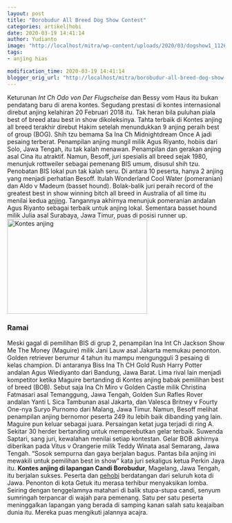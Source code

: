 ```yaml
---
layout: post
title: "Borobudur All Breed Dog Show Contest"
categories: artikel|hobi
date: 2020-03-19 14:41:14
author: Yudianto
image: "http://localhost/mitra/wp-content/uploads/2020/03/dogshow1_1126x800.jpg"
tags:
- anjing hias

modification_time: 2020-03-19 14:41:14
blogger_orig_url: "http://localhost/mitra/borobudur-all-breed-dog-show-contest.html"
---
```


Keturunan <em>Int Ch Odo von Der Flugscheise</em> dan Bessy vom Haus itu bukan pendatang baru di arena kontes. Segudang prestasi di kontes internasional direbut anjing kelahiran 20 Februari 2018 itu. Tak heran bila puluhan piala best of breed atau best in show dikoleksinya.
Tahta terbaik di Kontes anjing all breed terakhir direbut Hakim setelah menundukkan 9 anjing peraih best of group (BOG). Shih tzu bemama Sa Ina Ch Midnightdream Once A jadi pesaing terberat. Penampilan anjing mungil milik Agus Riyanto, hobiis dari Solo, Jawa Tengah, itu tak kalah menawan. Penampilan dan gerakan anjing asal Cina itu atraktif. Namun, Besoff, juri spesialis all breed sejak 1980, menunjuk rottweiler sebagai pemenang BIS umum, disusul shih tzu.
Penobatan BIS lokal pun tak kalah seru. Di antara 10 peserta, hanya 2 anjing yang menjadi perhatian Besoff. Itulah Wonderland Cool Water (pomeranian) dan Aldo v Madeum (basset hound).
Bolak-balik juri peraih record of the greatest best in show winning bitch all breed in Australia of all time itu menilai kedua <a href="http://127.0.0.1/mitra/topik/anjing-hias">anjing</a>.
Tangannya akhirnya menunjuk pomeranian andalan Agus Riyanto sebagai terbaik untuk anjing lokal. Sementara basset hound milik Julia asal Surabaya, Jawa Timur, puas di posisi runner up.
<img class="alignnone wp-image-467" src="http://127.0.0.1/mitra/wp-content/uploads/2020/03/dogshow_689x800-370x250.jpg" alt="Kontes anjing" width="324" height="219" />
<h3>Ramai</h3>
Meski gagal di pemilihan BIS di grup 2, penampilan Ina Int Ch Jackson Show Me The Money (Maguire) milik Jani Lauw asal Jakarta memukau penonton. Golden retriever berumur 4 tahun itu mampu mengungguli 3 pesaing di kelas champion. Di antaranya Biss Ina Th CH Gold Rush Harry Potter andalan Agus Wiediyanto dari Bandung, Jawa Barat.
Lima rival lain menjadi kompetitor ketika Maguire bertanding di Kontes anjing babak pemilihan best of breed (BOB). Sebut saja Ina Ch Miro v Golden Castle milik Christina Fatmasari asal Temanggung, Jawa Tengah, Golden Sun Rafles Rover andalan Yanti L Sica Tambunan asal Jakarta, dan Valesca Britney v Fourty One-nya Suryo Purnomo dari Malang, Jawa Timur.
Namun, Besoff melihat penampilan anjing bernomor peserta 249 itu lebih baik dibanding yang lain. Maguire pun keluar sebagai juara.
Persaingan ketat juga terjadi di ring A. Sekitar 30 herder bertanding untuk memperebutkan gelar terbaik. Suwenda Saptari, sang juri, kewalahan menilai setiap kontestan. Gelar BOB akhirnya diberikan pada Vitus v Orangerie milik Teddy Winata asal Semarang, Jawa Tengah. “Sosok sempurna dan gaya berjalan bagus. Pantas bila anjing ini mewakili untuk pemilihan best in show” kata juri sekaligus ketua Perkin Jaya itu.
<strong>Kontes anjing di lapangan Candi Borobudur</strong>, Magelang, Jawa Tengah, itu berjalan sukses. Peserta dan <a href="http://127.0.0.1/mitra/hobi">pehobi</a> berdatangan dari seluruh kota di Jawa. Penonton di kota Getuk itu merasa terhibur menyaksikan lomba.
Seiring dengan tenggelamnya matahari di balik stupa-stupa candi, senyum sumringah terpancar di wajah para pemenang. Satu per satu peserta meninggalkan lapangan yang berada di samping kanan salah satu keajaiban dunia itu. Mereka puas mengikuti jalannya acajra.
